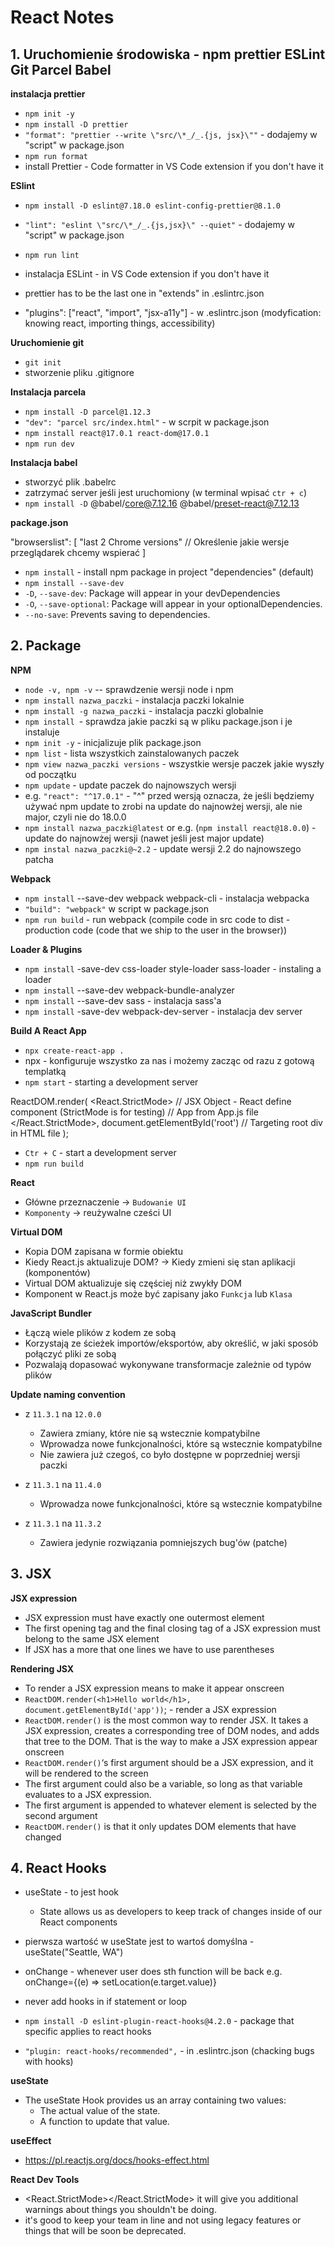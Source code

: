 # React Notes

## 1. Uruchomienie środowiska - npm prettier ESLint Git Parcel Babel

**instalacja prettier**

- `npm init -y`
- `npm install -D prettier`
- `"format": "prettier --write \"src/\*_/_.{js, jsx}\""` - dodajemy w "script" w package.json
- `npm run format`
- install Prettier - Code formatter in VS Code extension if you don't have it

**ESlint**

- `npm install -D eslint@7.18.0 eslint-config-prettier@8.1.0`
- `"lint": "eslint \"src/\*_/_.{js,jsx}\" --quiet"` - dodajemy w "script" w package.json
- `npm run lint`
- instalacja ESLint - in VS Code extension if you don't have it
- prettier has to be the last one in "extends" in .eslintrc.json

- "plugins": ["react", "import", "jsx-a11y"] - w .eslintrc.json (modyfication: knowing react, importing things, accessibility)

**Uruchomienie git**

- `git init`
- stworzenie pliku .gitignore

**Instalacja parcela**

- `npm install -D parcel@1.12.3`
- `"dev": "parcel src/index.html"` - w scrpit w package.json
- `npm install react@17.0.1 react-dom@17.0.1`
- `npm run dev`

**Instalacja babel**

- stworzyć plik .babelrc
- zatrzymać server jeśli jest uruchomiony (w terminal wpisać `ctr + c`)
- `npm install -D` @babel/core@7.12.16 @babel/preset-react@7.12.13

**package.json**

"browserslist": [
"last 2 Chrome versions" // Określenie jakie wersje przeglądarek chcemy wspierać
]

- `npm install` - install npm package in project "dependencies" (default)
- `npm install --save-dev`
- `-D`, `--save-dev`: Package will appear in your devDependencies
- `-O`, `--save-optional`: Package will appear in your optionalDependencies.
- `--no-save`: Prevents saving to dependencies.

## 2. Package

**NPM**

- `node -v, npm -v` -- sprawdzenie wersji node i npm
- `npm install nazwa_paczki` - instalacja paczki lokalnie
- `npm install -g nazwa_paczki` - instalacja paczki globalnie
- `npm install `- sprawdza jakie paczki są w pliku package.json i je instaluje
- `npm init -y` - inicjalizuje plik package.json
- `npm list` - lista wszystkich zainstalowanych paczek
- `npm view nazwa_paczki versions` - wszystkie wersje paczek jakie wyszły od początku
- `npm update` - update paczek do najnowszych wersji
- e.g. `"react": "^17.0.1"` - "^" przed wersją oznacza, że jeśli będziemy używać npm update to zrobi na update do najnowżej wersji, ale nie major, czyli nie do 18.0.0
- `npm install nazwa_paczki@latest` or e.g. (`npm install react@18.0.0`) - update do najnowżej wersji (nawet jeśli jest major update)
- `npm instal nazwa_paczki@~2.2` - update wersji 2.2 do najnowszego patcha

**Webpack**

- `npm install` --save-dev webpack webpack-cli - instalacja webpacka
- `"build": "webpack"` w script w package.json
- `npm run build` - run webpack (compile code in src code to dist - production code (code that we ship to the user in the browser))

**Loader & Plugins**

- `npm install` -save-dev css-loader style-loader sass-loader - instaling a loader
- `npm install` --save-dev webpack-bundle-analyzer
- `npm install` --save-dev sass - instalacja sass'a
- `npm install` -save-dev webpack-dev-server - instalacja dev server

**Build A React App**

- `npx create-react-app .`
- npx - konfiguruje wszystko za nas i możemy zacząc od razu z gotową templatką
- `npm start` - starting a development server

ReactDOM.render(
<React.StrictMode> // JSX Object - React define component (StrictMode is for testing)
<App /> // App from App.js file
</React.StrictMode>,
document.getElementById('root') // Targeting root div in HTML file
);

- `Ctr + C` - start a development server
- `npm run build`

**React**

- Główne przeznaczenie -> `Budowanie UI`
- `Komponenty` -> reużywalne cześci UI

**Virtual DOM**

- Kopia DOM zapisana w formie obiektu
- Kiedy React.js aktualizuje DOM? -> Kiedy zmieni się stan aplikacji (komponentów)
- Virtual DOM aktualizuje się częściej niż zwykły DOM
- Komponent w React.js może być zapisany jako `Funkcja` lub `Klasa`

**JavaScript Bundler**

- Łączą wiele plików z kodem ze sobą
- Korzystają ze ścieżek importów/eksportów, aby określić, w jaki sposób połączyć pliki ze sobą
- Pozwalają dopasować wykonywane transformacje zależnie od typów plików

**Update naming convention**

- z `11.3.1` na `12.0.0`

  - Zawiera zmiany, które nie są wstecznie kompatybilne
  - Wprowadza nowe funkcjonalności, które są wstecznie kompatybilne
  - Nie zawiera już czegoś, co było dostępne w poprzedniej wersji paczki

- z `11.3.1` na `11.4.0`

  - Wprowadza nowe funkcjonalności, które są wstecznie kompatybilne

- z `11.3.1` na `11.3.2`
  - Zawiera jedynie rozwiązania pomniejszych bug'ów (patche)

## 3. JSX

**JSX expression**

- JSX expression must have exactly one outermost element
- The first opening tag and the final closing tag of a JSX expression must belong to the same JSX element
- If JSX has a more that one lines we have to use parentheses

**Rendering JSX**

- To render a JSX expression means to make it appear onscreen
- `ReactDOM.render(<h1>Hello world</h1>, document.getElementById('app'))`; - render a JSX expression
- `ReactDOM.render()` is the most common way to render JSX. It takes a JSX expression, creates a corresponding tree of DOM nodes, and adds that tree to the DOM. That is the way to make a JSX expression appear onscreen
- `ReactDOM.render()`‘s first argument should be a JSX expression, and it will be rendered to the screen
- The first argument could also be a variable, so long as that variable evaluates to a JSX expression.
- The first argument is appended to whatever element is selected by the second argument
- `ReactDOM.render()` is that it only updates DOM elements that have changed

## 4. React Hooks

- useState - to jest hook
  - State allows us as developers to keep track of changes inside of our React components
- pierwsza wartość w useState jest to wartoś domyślna - useState("Seattle, WA")
- onChange - whenever user does sth function will be back e.g. onChange={(e) => setLocation(e.target.value)}
- never add hooks in if statement or loop

- `npm install -D eslint-plugin-react-hooks@4.2.0` - package that specific applies to react hooks
- `"plugin: react-hooks/recommended",` - in .eslintrc.json (chacking bugs with hooks)

**useState**

- The useState Hook provides us an array containing two values:
  - The actual value of the state.
  - A function to update that value.

**useEffect**

- https://pl.reactjs.org/docs/hooks-effect.html

**React Dev Tools**

- <React.StrictMode></React.StrictMode> it will give you additional warnings about things you shouldn't be doing.
- it's good to keep your team in line and not using legacy features or things that will be soon be deprecated.
